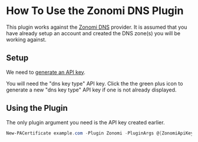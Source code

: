 # How To Use the Zonomi DNS Plugin

This plugin works against the [Zonomi DNS](https://zonomi.com) provider. It is assumed that you have already setup an account and created the DNS zone(s) you will be working against.

## Setup

We need to [generate an API key](https://zonomi.com/app/cp/apikeys.jsp).

You will need the "dns key type" API key. Click the the green plus icon to generate a new "dns key type" API key if one is not already displayed.

## Using the Plugin

The only plugin argument you need is the API key created earlier.

```powershell
New-PACertificate example.com -Plugin Zonomi -PluginArgs @{ZonomiApiKey='xxxxxxxxxxxxxxxx'}
```
